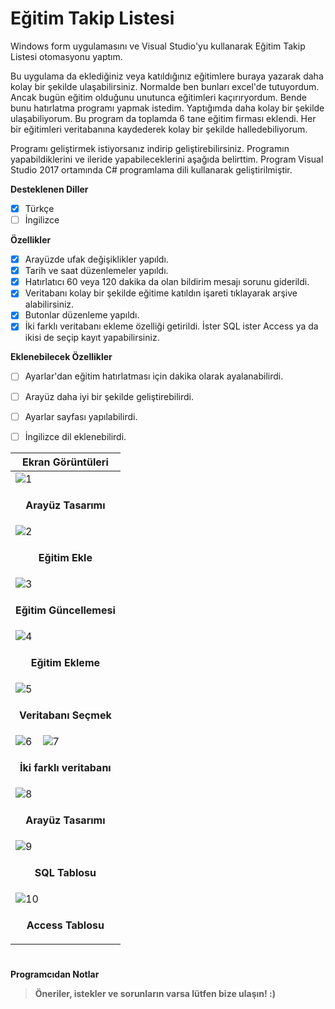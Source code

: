 # Eğitim Takip Listesi

Windows form uygulamasını ve Visual Studio'yu kullanarak Eğitim Takip Listesi otomasyonu yaptım.

Bu uygulama da eklediğiniz veya katıldığınız eğitimlere buraya yazarak daha kolay bir şekilde ulaşabilirsiniz. Normalde ben bunları excel'de tutuyordum. Ancak bugün eğitim olduğunu unutunca eğitimleri kaçırıryordum. Bende bunu hatırlatma programı yapmak istedim. Yaptığımda daha kolay bir şekilde ulaşabiliyorum. Bu program da toplamda 6 tane eğitim firması eklendi. Her bir eğitimleri veritabanına kaydederek kolay bir şekilde halledebiliyorum.

Programı geliştirmek istiyorsanız indirip geliştirebilirsiniz. Programın yapabildiklerini ve ileride yapabileceklerini aşağıda belirttim. Program Visual Studio 2017 ortamında C# programlama dili kullanarak geliştirilmiştir.

<b>Desteklenen Diller</b>
- [x] Türkçe
- [ ] İngilizce

<b>Özellikler</b>

- [x] Arayüzde ufak değişiklikler yapıldı.
- [x] Tarih ve saat düzenlemeler yapıldı.
- [x] Hatırlatıcı 60 veya 120 dakika da olan bildirim mesajı sorunu giderildi.
- [x] Veritabanı kolay bir şekilde eğitime katıldın işareti tıklayarak arşive alabilirsiniz.
- [x] Butonlar düzenleme yapıldı.
- [x] İki farklı veritabanı ekleme özelliği getirildi. İster SQL ister Access ya da ikisi de seçip kayıt yapabilirsiniz.

<b>Eklenebilecek Özellikler</b>

- [ ] Ayarlar'dan eğitim hatırlatması için dakika olarak ayalanabilirdi.
- [ ] Arayüz daha iyi bir şekilde geliştirebilirdi.
- [ ] Ayarlar sayfası yapılabilirdi.
- [ ] İngilizce dil eklenebilirdi.


| <b>Ekran Görüntüleri</b> |
|---|
| ![1](https://user-images.githubusercontent.com/42430554/214224612-22cc72bb-d205-4aa2-93e3-0df8a138f4ab.png) |
| <p align="center"><b>Arayüz Tasarımı</b></p> |
| ![2](https://user-images.githubusercontent.com/42430554/214224624-00f40c95-1d59-4a30-ae46-8d2c91b60b01.png) |
| <p align="center"><b>Eğitim Ekle</b></p> |
| ![3](https://user-images.githubusercontent.com/42430554/214224631-fb667901-c062-45e4-97ab-ef1fb3626f6a.png) |
| <p align="center"><b>Eğitim Güncellemesi</b></p> |
| ![4](https://user-images.githubusercontent.com/42430554/214224632-508d3853-f9e9-4361-8fe9-141f833cf4ad.png) |
| <p align="center"><b>Eğitim Ekleme</b></p> |
| ![5](https://user-images.githubusercontent.com/42430554/214224637-a5d37ca3-126e-4735-83f3-1b161e0057f8.png) |
| <p align="center"><b>Veritabanı Seçmek</b></p> |
| ![6](https://user-images.githubusercontent.com/42430554/214224641-ec29f1f9-1b63-45ae-ac03-26b3665cc9a9.png) &nbsp;&nbsp; ![7](https://user-images.githubusercontent.com/42430554/214224642-4f1d1e17-6e9c-4fb4-8cae-ed1497a27c12.png) |
| <p align="center"><b>İki farklı veritabanı</b></p> |
| ![8](https://user-images.githubusercontent.com/42430554/214224645-a80dc398-6469-4914-87ea-c2496255fa56.png) |
| <p align="center"><b>Arayüz Tasarımı</b></p> |
| ![9](https://user-images.githubusercontent.com/42430554/214224649-55139854-4e3c-4a08-9e1a-a9b5cdcc441a.png) |
| <p align="center"><b>SQL Tablosu</b></p> |
| ![10](https://user-images.githubusercontent.com/42430554/214224651-a60456ec-649a-4091-9bbc-75618f3385f4.png) | 
| <p align="center"><b>Access Tablosu</b></p> |
#
<b>Programcıdan Notlar</b>
> <b>Öneriler, istekler ve sorunların varsa lütfen bize ulaşın! :)</b>
